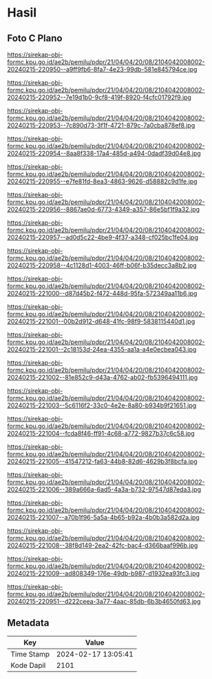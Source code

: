 # Hasil

## Foto C Plano

https://sirekap-obj-formc.kpu.go.id/ae2b/pemilu/pdpr/21/04/04/20/08/2104042008002-20240215-220950--a9ff9fb6-8fa7-4e23-99db-581e845794ce.jpg

https://sirekap-obj-formc.kpu.go.id/ae2b/pemilu/pdpr/21/04/04/20/08/2104042008002-20240215-220952--7e19d1b0-9cf8-419f-8920-f4cfc01792f9.jpg

https://sirekap-obj-formc.kpu.go.id/ae2b/pemilu/pdpr/21/04/04/20/08/2104042008002-20240215-220953--7c890d73-3f1f-4721-879c-7a0cba878ef8.jpg

https://sirekap-obj-formc.kpu.go.id/ae2b/pemilu/pdpr/21/04/04/20/08/2104042008002-20240215-220954--8aa8f338-17a4-485d-a494-0dadf39d04e8.jpg

https://sirekap-obj-formc.kpu.go.id/ae2b/pemilu/pdpr/21/04/04/20/08/2104042008002-20240215-220955--e7fe81fd-8ea3-4863-9626-d58882c9d1fe.jpg

https://sirekap-obj-formc.kpu.go.id/ae2b/pemilu/pdpr/21/04/04/20/08/2104042008002-20240215-220956--8867ae0d-6773-4349-a357-86e5bf1f9a32.jpg

https://sirekap-obj-formc.kpu.go.id/ae2b/pemilu/pdpr/21/04/04/20/08/2104042008002-20240215-220957--ad0d5c22-4be9-4f37-a348-cf025bc1fe04.jpg

https://sirekap-obj-formc.kpu.go.id/ae2b/pemilu/pdpr/21/04/04/20/08/2104042008002-20240215-220958--4c1128d1-4003-46ff-b06f-b35decc3a8b2.jpg

https://sirekap-obj-formc.kpu.go.id/ae2b/pemilu/pdpr/21/04/04/20/08/2104042008002-20240215-221000--d87d45b2-f472-448d-95fa-572349aa11b6.jpg

https://sirekap-obj-formc.kpu.go.id/ae2b/pemilu/pdpr/21/04/04/20/08/2104042008002-20240215-221001--00b2d912-d648-41fc-98f9-5838115440d1.jpg

https://sirekap-obj-formc.kpu.go.id/ae2b/pemilu/pdpr/21/04/04/20/08/2104042008002-20240215-221001--2c18153d-24ea-4355-aa1a-a4e0ecbea043.jpg

https://sirekap-obj-formc.kpu.go.id/ae2b/pemilu/pdpr/21/04/04/20/08/2104042008002-20240215-221002--81e852c9-d43a-4762-ab02-fb5396494111.jpg

https://sirekap-obj-formc.kpu.go.id/ae2b/pemilu/pdpr/21/04/04/20/08/2104042008002-20240215-221003--5c6116f2-33c0-4e2e-8a80-b934b9f21651.jpg

https://sirekap-obj-formc.kpu.go.id/ae2b/pemilu/pdpr/21/04/04/20/08/2104042008002-20240215-221004--fcda8f46-ff91-4c68-a772-9827b37c6c58.jpg

https://sirekap-obj-formc.kpu.go.id/ae2b/pemilu/pdpr/21/04/04/20/08/2104042008002-20240215-221005--41547212-fa63-44b8-82d6-4629b3f8bcfa.jpg

https://sirekap-obj-formc.kpu.go.id/ae2b/pemilu/pdpr/21/04/04/20/08/2104042008002-20240215-221006--389a666a-6ad5-4a3a-b732-97547d87eda3.jpg

https://sirekap-obj-formc.kpu.go.id/ae2b/pemilu/pdpr/21/04/04/20/08/2104042008002-20240215-221007--a70b1f96-5a5a-4b65-b92a-4b0b3a582d2a.jpg

https://sirekap-obj-formc.kpu.go.id/ae2b/pemilu/pdpr/21/04/04/20/08/2104042008002-20240215-221008--38f8d149-2ea2-42fc-bac4-d366baaf996b.jpg

https://sirekap-obj-formc.kpu.go.id/ae2b/pemilu/pdpr/21/04/04/20/08/2104042008002-20240215-221009--ad808349-176e-49db-b987-d1932ea93fc3.jpg

https://sirekap-obj-formc.kpu.go.id/ae2b/pemilu/pdpr/21/04/04/20/08/2104042008002-20240215-220951--d222ceea-3a77-4aac-85db-6b3b4650fd63.jpg


## Metadata

| Key        | Value               |
| ---------- | ------------------- |
| Time Stamp | 2024-02-17 13:05:41 |
| Kode Dapil | 2101                |



